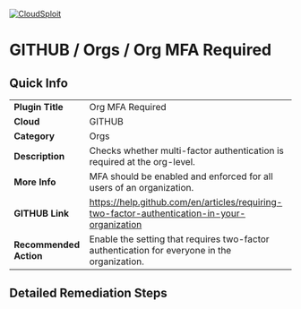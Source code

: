 [![CloudSploit](https://cloudsploit.com/img/logo-new-big-text-100.png "CloudSploit")](https://cloudsploit.com)

# GITHUB / Orgs / Org MFA Required

## Quick Info

| | |
|-|-|
| **Plugin Title** | Org MFA Required |
| **Cloud** | GITHUB |
| **Category** | Orgs |
| **Description** | Checks whether multi-factor authentication is required at the org-level. |
| **More Info** | MFA should be enabled and enforced for all users of an organization. |
| **GITHUB Link** | https://help.github.com/en/articles/requiring-two-factor-authentication-in-your-organization |
| **Recommended Action** | Enable the setting that requires two-factor authentication for everyone in the organization. |

## Detailed Remediation Steps

